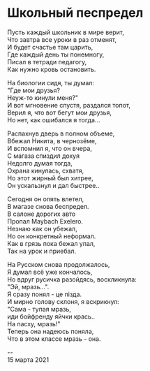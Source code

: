 # Школьный песпредел

Пусть каждый школьник в мире верит, \
Что завтра все уроки в раз отменят, \
И будет счастье там царить, \
Где каждый день ты понемногу, \
Писал в тетради педагогу, \
Как нужно кровь остановить. 

На биологии сидя, ты думал: \
"Где мои друзья? \
Неуж-то кинули меня?" \
И вот мгновение спустя, раздался топот, \
Верил я, что вот бегут мои друзья, \
Но нет, как ошибался я тогда... 

Распахнув дверь в полном объеме, \
Вбежал Никита, в чернозёме, \
И вспомнил я, что он вчера, \
С магаза спиздил дохуя \
Недолго думая тогда, \
Охрана кинулась, схватя, \
Но этот жирный был хитрее, \
Он ускальзнул и дал быстрее.. 

Сегодня он опять влетел, \
В магазе снова беспредел. \
В салоне дорогих авто \
Пропал Maybach Exelero. \
Незнаю как он убежал, \
Но он конкретный неформал. \
Как в грязь пока бежал упал, \
Так на урок и приебал. 

На Русском снова продолжалось, \
Я думал всё уже кончалось, \
Но вдруг русичка разойдясь, воскликнула: \
"Эй, мразь...". \
Я сразу понял - це пiзда. \
И мирно голову склоня, я вскрикнул: \
"Сама - тупая мразь, \
иди бойфренду яйчки крась.. \
На пасху, мразь!" \
Теперь она надеюсь поняла, \
Что в этом классе мразь - она.

\--\
15 марта 2021